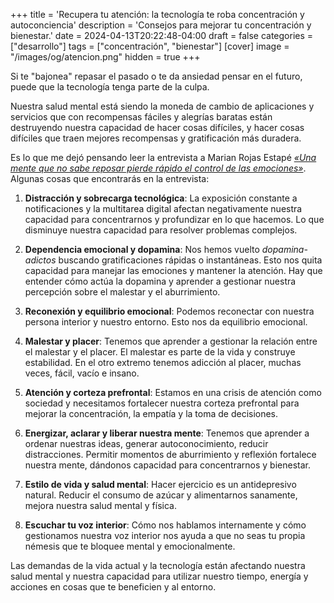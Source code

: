 +++
title = 'Recupera tu atención: la tecnología te roba concentración y autoconciencia'
description = 'Consejos para mejorar tu concentración y bienestar.'
date = 2024-04-13T20:22:48-04:00
draft = false
categories = ["desarrollo"]
tags = ["concentración", "bienestar"]
[cover]
image = "/images/og/atencion.png"
hidden = true
+++

Si te "bajonea" repasar el pasado o te da ansiedad pensar en el futuro, puede que la tecnología tenga parte de la culpa.

Nuestra salud mental está siendo la moneda de cambio de aplicaciones y servicios que con recompensas fáciles y alegrías baratas están destruyendo nuestra capacidad de hacer cosas difíciles, y hacer cosas difíciles que traen mejores recompensas y gratificación más duradera. 

Es lo que me dejó pensando leer la entrevista a Marian Rojas Estapé _[«Una mente que no sabe reposar pierde rápido el control de las emociones»](https://www.abc.es/bienestar/psicologia-sexo/psicologia/marian-rojas-estape-sociedad-distracciones-piensa-peor-20240413092158-nt.html)_. Algunas cosas que encontrarás en la entrevista:

1. **Distracción y sobrecarga tecnológica**: La exposición constante a notificaciones y la multitarea digital afectan negativamente nuestra capacidad para concentrarnos y profundizar en lo que hacemos. Lo que disminuye nuestra capacidad para resolver problemas complejos.

2. **Dependencia emocional y dopamina**: Nos hemos vuelto _dopamina-adictos_ buscando gratificaciones rápidas o instantáneas. Esto nos quita capacidad para manejar las emociones y mantener la atención. Hay que entender cómo actúa la dopamina y aprender a gestionar nuestra percepción sobre el malestar y el aburrimiento.

3. **Reconexión y equilibrio emocional**: Podemos reconectar con nuestra persona interior y nuestro entorno. Esto nos da equilibrio emocional.

4. **Malestar y placer**: Tenemos que aprender a gestionar la relación entre el malestar y el placer. El malestar es parte de la vida y construye estabilidad. En el otro extremo tenemos adicción al placer, muchas veces, fácil, vacío e insano.

5. **Atención y corteza prefrontal**: Estamos en una crisis de atención como sociedad y necesitamos fortalecer nuestra corteza prefrontal para mejorar la concentración, la empatía y la toma de decisiones.

6. **Energizar, aclarar y liberar nuestra mente**: Tenemos que aprender a ordenar nuestras ideas, generar autoconocimiento, reducir distracciones. Permitir momentos de aburrimiento y reflexión fortalece nuestra mente, dándonos capacidad para concentrarnos y bienestar.

7. **Estilo de vida y salud mental**: Hacer ejercicio es un antidepresivo natural. Reducir el consumo de azúcar y alimentarnos sanamente, mejora nuestra salud mental y física.

8. **Escuchar tu voz interior**: Cómo nos hablamos internamente y cómo gestionamos nuestra voz interior nos ayuda a que no seas tu propia némesis que te bloquee mental y emocionalmente.

Las demandas de la vida actual y la tecnología están afectando nuestra salud mental y nuestra capacidad para utilizar nuestro tiempo, energía y acciones en cosas que te beneficien y al entorno.